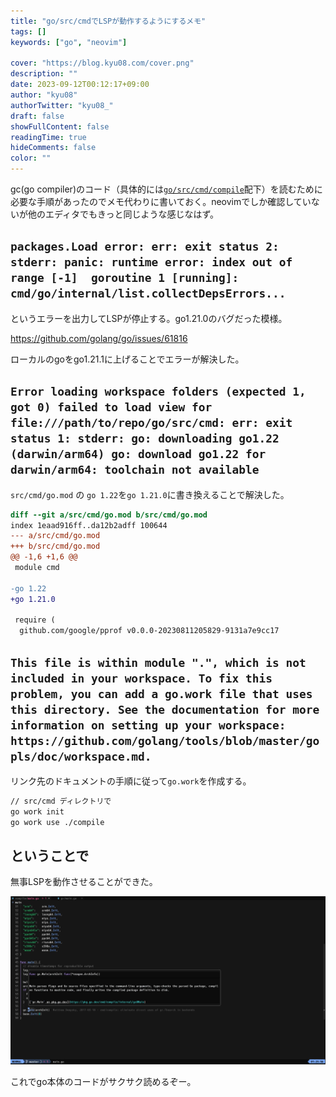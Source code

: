 ```yaml
---
title: "go/src/cmdでLSPが動作するようにするメモ"
tags: []
keywords: ["go", "neovim"]

cover: "https://blog.kyu08.com/cover.png"
description: ""
date: 2023-09-12T00:12:17+09:00
author: "kyu08"
authorTwitter: "kyu08_"
draft: false
showFullContent: false
readingTime: true
hideComments: false
color: ""
---
```


gc(go compiler)のコード（具体的には[`go/src/cmd/compile`](https://github.com/golang/go/tree/master/src/cmd/compile)配下）を読むために必要な手順があったのでメモ代わりに書いておく。neovimでしか確認していないが他のエディタでもきっと同じような感じなはず。


## `packages.Load error: err: exit status 2: stderr: panic: runtime error: index out of range [-1]  goroutine 1 [running]: cmd/go/internal/list.collectDepsErrors...`
というエラーを出力してLSPが停止する。go1.21.0のバグだった模様。

https://github.com/golang/go/issues/61816

ローカルのgoをgo1.21.1に上げることでエラーが解決した。


## `Error loading workspace folders (expected 1, got 0) failed to load view for file:///path/to/repo/go/src/cmd: err: exit status 1: stderr: go: downloading go1.22 (darwin/arm64) go: download go1.22 for darwin/arm64: toolchain not available`
`src/cmd/go.mod` の `go 1.22`を`go 1.21.0`に書き換えることで解決した。

```diff
diff --git a/src/cmd/go.mod b/src/cmd/go.mod
index 1eaad916ff..da12b2adff 100644
--- a/src/cmd/go.mod
+++ b/src/cmd/go.mod
@@ -1,6 +1,6 @@
 module cmd

-go 1.22
+go 1.21.0

 require (
  github.com/google/pprof v0.0.0-20230811205829-9131a7e9cc17
```

## `This file is within module ".", which is not included in your workspace. To fix this problem, you can add a go.work file that uses this directory. See the documentation for more information on setting up your workspace: https://github.com/golang/tools/blob/master/gopls/doc/workspace.md.`
リンク先のドキュメントの手順に従って`go.work`を作成する。

```sh
// src/cmd ディレクトリで
go work init
go work use ./compile
```

## ということで
無事LSPを動作させることができた。

![running-lsp-on-go-runtime-repository.webp](running-lsp-on-go-runtime-repository.webp)

これでgo本体のコードがサクサク読めるぞー。
